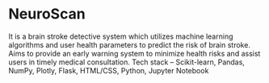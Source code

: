 # NeuroScan
It is a brain stroke detective system which utilizes machine learning algorithms and user health parameters to predict the risk of brain stroke. Aims to provide an early warning system to minimize health risks and assist users in timely medical consultation. Tech stack – Scikit-learn, Pandas, NumPy, Plotly, Flask, HTML/CSS, Python, Jupyter Notebook
